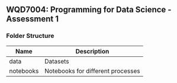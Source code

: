 ## WQD7004: Programming for Data Science - Assessment 1

### Folder Structure

| Name          | Description                       |
| ------------- | --------------------------------- |
| data          | Datasets                          |
| notebooks     | Notebooks for different processes |

